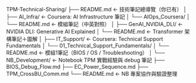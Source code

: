 TPM-Technical-Sharing/
├── README.md                ← 技術筆記總導覽（你已有）
│
├── AI_Infra/                ← Coursera: AI Infrastructure 筆記
│   └── AIOps_Coursera/
│       └── README.md        ← 模組筆記（中英對照）
│
├── GenAI_NVIDIA_DLI/        ← NVIDIA DLI: Generative AI Explained
│   └── README.md            ← Transformer 架構筆記＋圖解
│
├── IT_Support/              ← Coursera: Technical Support Fundamentals
│   └── 01_Technical_Support_Fundamentals/
│       └── README.md        ← 模組1筆記（BIOS / OS / Troubleshooting）
│
└── NB_Development/          ← Notebook TPM 實戰經驗與 debug 筆記
    ├── BIOS_Debug_Flow.md
    ├── EC_Power_Sequence.md
    ├── TPM_CrossBU_Comm.md
    └── README.md            ← NB 專案協作與驗證整理
